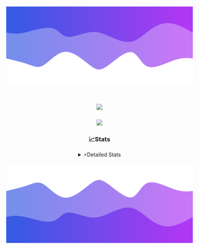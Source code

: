 ![Header](./header.png)
<div align="center">

<h1 align="center">
  <a href="https://git.io/typing-svg">
    <img src="https://readme-typing-svg.herokuapp.com/?lines=Hello,+There!+%F0%9F%91%8B;This+is+chicho.;Owner+on+Ocean;&center=true&size=25">
  </a>
</h1>
  
<p align="center">
  <img src="https://lanyard.cnrad.dev/api/852683595378196480" />
</p>

### 📈Stats
<details>
    <summary> ⚡Detailed Stats</summary>
    <br/>

<!--START_SECTION:waka-->
![Code Time](http://img.shields.io/badge/Code%20Time-1%2C082%20hrs%2052%20mins-blue)

![Profile Views](http://img.shields.io/badge/Profile%20Views-2-blue)

**🐱 My GitHub Data** 

> 📦 189.3 kB Used in GitHub's Storage 
 > 
> 🏆 0 Contributions in the Year 2025
 > 
> 🚫 Not Opted to Hire
 > 
> 📜 15 Public Repositories 
 > 
> 🔑 13 Private Repositories 
 > 
**I'm a Night 🦉** 

```text
🌞 Morning                24 commits          █░░░░░░░░░░░░░░░░░░░░░░░░   04.45 % 
🌆 Daytime                73 commits          ███░░░░░░░░░░░░░░░░░░░░░░   13.54 % 
🌃 Evening                239 commits         ███████████░░░░░░░░░░░░░░   44.34 % 
🌙 Night                  203 commits         █████████░░░░░░░░░░░░░░░░   37.66 % 
```
📅 **I'm Most Productive on Friday** 

```text
Monday                   29 commits          █░░░░░░░░░░░░░░░░░░░░░░░░   05.38 % 
Tuesday                  116 commits         █████░░░░░░░░░░░░░░░░░░░░   21.52 % 
Wednesday                84 commits          ████░░░░░░░░░░░░░░░░░░░░░   15.58 % 
Thursday                 73 commits          ███░░░░░░░░░░░░░░░░░░░░░░   13.54 % 
Friday                   127 commits         ██████░░░░░░░░░░░░░░░░░░░   23.56 % 
Saturday                 62 commits          ███░░░░░░░░░░░░░░░░░░░░░░   11.50 % 
Sunday                   48 commits          ██░░░░░░░░░░░░░░░░░░░░░░░   08.91 % 
```


📊 **This Week I Spent My Time On** 

```text
🕑︎ Time Zone: America/Argentina/Buenos_Aires

💬 Programming Languages: 
TypeScript               21 hrs 41 mins      ████████████████████████░   95.57 % 
Other                    31 mins             █░░░░░░░░░░░░░░░░░░░░░░░░   02.35 % 
JavaScript               17 mins             ░░░░░░░░░░░░░░░░░░░░░░░░░   01.32 % 
Python                   10 mins             ░░░░░░░░░░░░░░░░░░░░░░░░░   00.77 % 

🔥 Editors: 
Cursor                   22 hrs 41 mins      █████████████████████████   100.00 % 

🐱‍💻 Projects: 
ocean-backend            22 hrs 41 mins      █████████████████████████   100.00 % 

💻 Operating System: 
Windows                  22 hrs 41 mins      █████████████████████████   100.00 % 
```

**I Mostly Code in JavaScript** 

```text
JavaScript               8 repos             ██████░░░░░░░░░░░░░░░░░░░   24.24 % 
HTML                     7 repos             █████░░░░░░░░░░░░░░░░░░░░   21.21 % 
TypeScript               4 repos             ███░░░░░░░░░░░░░░░░░░░░░░   12.12 % 
Astro                    2 repos             ██░░░░░░░░░░░░░░░░░░░░░░░   06.06 % 
SCSS                     1 repo              █░░░░░░░░░░░░░░░░░░░░░░░░   03.03 % 
```




 Last Updated on 22/02/2025 09:15:44 UTC
<!--END_SECTION:waka-->
</details>

![Footer](./footer.png)
